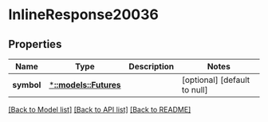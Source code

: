 # InlineResponse20036

## Properties
Name | Type | Description | Notes
------------ | ------------- | ------------- | -------------
**symbol** | [***::models::Futures**](futures.md) |  | [optional] [default to null]

[[Back to Model list]](../README.md#documentation-for-models) [[Back to API list]](../README.md#documentation-for-api-endpoints) [[Back to README]](../README.md)


